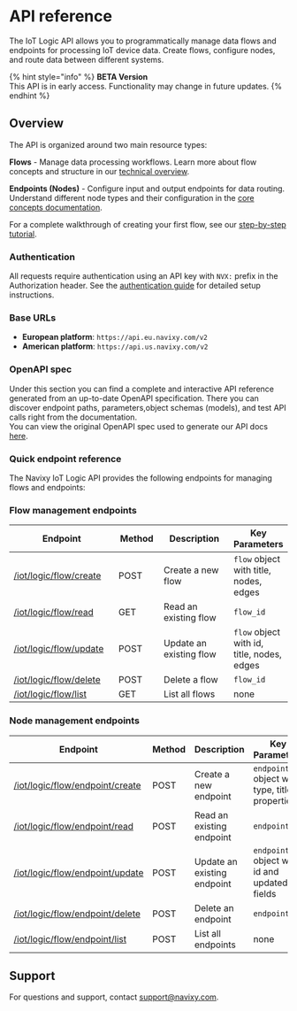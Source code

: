# API reference

The IoT Logic API allows you to programmatically manage data flows and endpoints for processing IoT device data. Create flows, configure nodes, and route data between different systems.

{% hint style="info" %}
**BETA Version**\
This API is in early access. Functionality may change in future updates.
{% endhint %}

## Overview

The API is organized around two main resource types:

**Flows** - Manage data processing workflows. Learn more about flow concepts and structure in our [technical overview](../../technical-details/#flow-architecture).

**Endpoints (Nodes)** - Configure input and output endpoints for data routing. Understand different node types and their configuration in the [core concepts documentation](../../technical-details/#node-reference).

For a complete walkthrough of creating your first flow, see our [step-by-step tutorial](../../#quick-start-for-iot-logic-api).

### Authentication

All requests require authentication using an API key with `NVX:` prefix in the Authorization header. See the [authentication guide](../../authentication.md) for detailed setup instructions.

### Base URLs

* **European platform**: `https://api.eu.navixy.com/v2`
* **American platform**: `https://api.us.navixy.com/v2`

### OpenAPI spec <a href="#openapi-spec" id="openapi-spec"></a>

Under this section you can find a complete and interactive API reference generated from an up-to-date OpenAPI specification. There you can discover endpoint paths, parameters,object schemas (models), and test API calls right from the documentation.\
You can view the original OpenAPI spec used to generate our API docs [here](https://raw.githubusercontent.com/SquareGPS/iot-logic-api/refs/heads/main/docs/resources/api-reference/IoT_Logic.json).

### Quick endpoint reference

The Navixy IoT Logic API provides the following endpoints for managing flows and endpoints:

### Flow management endpoints

<table><thead><tr><th width="229.72723388671875">Endpoint</th><th width="94.18182373046875">Method</th><th width="211.54541015625">Description</th><th>Key Parameters</th></tr></thead><tbody><tr><td><a href="https://www.navixy.com/docs/iot-logic-api/resources/api-reference/flow#post-iot-logic-flow-create">/iot/logic/flow/create</a></td><td>POST</td><td>Create a new flow</td><td><code>flow</code> object with title, nodes, edges</td></tr><tr><td><a href="https://www.navixy.com/docs/iot-logic-api/resources/api-reference/flow#get-iot-logic-flow-read">/iot/logic/flow/read</a></td><td>GET</td><td>Read an existing flow</td><td><code>flow_id</code></td></tr><tr><td><a href="https://www.navixy.com/docs/iot-logic-api/resources/api-reference/flow#post-iot-logic-flow-update">/iot/logic/flow/update</a></td><td>POST</td><td>Update an existing flow</td><td><code>flow</code> object with id, title, nodes, edges</td></tr><tr><td><a href="https://www.navixy.com/docs/iot-logic-api/resources/api-reference/flow#post-iot-logic-flow-delete">/iot/logic/flow/delete</a></td><td>POST</td><td>Delete a flow</td><td><code>flow_id</code></td></tr><tr><td><a href="https://www.navixy.com/docs/iot-logic-api/resources/api-reference/flow#get-iot-logic-flow-list">/iot/logic/flow/list</a></td><td>GET</td><td>List all flows</td><td>none</td></tr></tbody></table>

### Node management endpoints

<table><thead><tr><th width="229.6363525390625">Endpoint</th><th width="94.27276611328125">Method</th><th width="211.0909423828125">Description</th><th>Key Parameters</th></tr></thead><tbody><tr><td><a href="https://www.navixy.com/docs/iot-logic-api/resources/api-reference/node#post-iot-logic-flow-endpoint-create">/iot/logic/flow/endpoint/create</a></td><td>POST</td><td>Create a new endpoint</td><td><code>endpoint</code> object with type, title, properties</td></tr><tr><td><a href="https://www.navixy.com/docs/iot-logic-api/resources/api-reference/node#post-iot-logic-flow-endpoint-read">/iot/logic/flow/endpoint/read</a></td><td>POST</td><td>Read an existing endpoint</td><td><code>endpoint_id</code></td></tr><tr><td><a href="https://www.navixy.com/docs/iot-logic-api/resources/api-reference/node#post-iot-logic-flow-endpoint-update">/iot/logic/flow/endpoint/update</a></td><td>POST</td><td>Update an existing endpoint</td><td><code>endpoint</code> object with id and updated fields</td></tr><tr><td><a href="https://www.navixy.com/docs/iot-logic-api/resources/api-reference/node#post-iot-logic-flow-endpoint-delete">/iot/logic/flow/endpoint/delete</a></td><td>POST</td><td>Delete an endpoint</td><td><code>endpoint_id</code></td></tr><tr><td><a href="https://www.navixy.com/docs/iot-logic-api/resources/api-reference/node#post-iot-logic-flow-endpoint-list">/iot/logic/flow/endpoint/list</a></td><td>POST</td><td>List all endpoints</td><td>none</td></tr></tbody></table>

## Support

For questions and support, contact [support@navixy.com](mailto:support@navixy.com).
